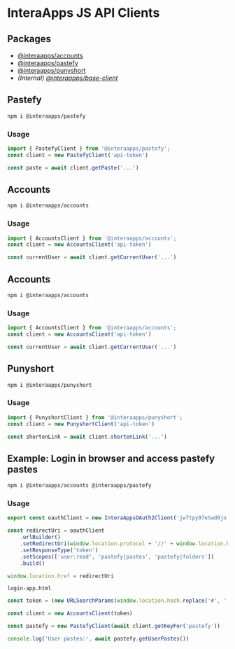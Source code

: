 # InteraApps JS API Clients

## Packages
- [@interaapps/accounts](https://npmjs.com/package/@interaapps/accounts)
- [@interaapps/pastefy](https://npmjs.com/package/@interaapps/pastefy)
- [@interaapps/punyshort](https://npmjs.com/package/@interaapps/punyshort)
- _(Internal) [@interaapps/base-client](https://npmjs.com/package/@interaapps/accounts)_

## Pastefy

```bash
npm i @interaapps/pastefy
```

### Usage

```javascript
import { PastefyClient } from '@interaapps/pastefy';
const client = new PastefyClient('api-token')

const paste = await client.getPaste('...')
```

## Accounts

```bash
npm i @interaapps/accounts
```

### Usage

```javascript
import { AccountsClient } from '@interaapps/accounts';
const client = new AccountsClient('api-token')

const currentUser = await client.getCurrentUser('...')
```

## Accounts

```bash
npm i @interaapps/accounts
```

### Usage

```javascript
import { AccountsClient } from '@interaapps/accounts';
const client = new AccountsClient('api-token')

const currentUser = await client.getCurrentUser('...')
```
## Punyshort

```bash
npm i @interaapps/punyshort
```

### Usage

```javascript
import { PunyshortClient } from '@interaapps/punyshort';
const client = new PunyshortClient('api-token')

const shortenLink = await client.shortenLink('...')
```


## Example: Login in browser and access pastefy pastes

```bash
npm i @interaapps/accounts @interaapps/pastefy
```

### Usage

```javascript
export const oauthClient = new InteraAppsOAuth2Client('jw7tpy97etwd0jn', undefined)

const redirectUri = oauthClient
    .urlBuilder()
    .setRedirectUri(window.location.protocol + '//' + window.location.host + '/login-app.html')
    .setResponseType('token')
    .setScopes(['user:read', 'pastefy|pastes', 'pastefy|folders'])
    .build()

window.location.href = redirectUri
```

`login-app.html`

```javascript
const token = (new URLSearchParams(window.location.hash.replace('#', ''))).get('access_token')

const client = new AccountsClient(token)

const pastefy = new PastefyClient(await client.getKeyFor('pastefy'))

console.log('User pastes:', await pastefy.getUserPastes())
```
